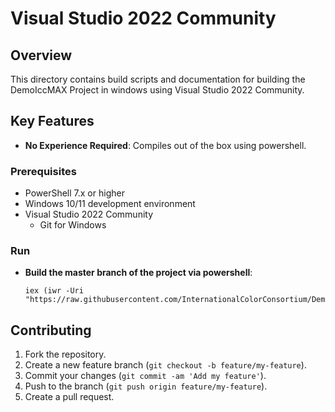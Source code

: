 
# Visual Studio 2022 Community

## Overview

This directory contains build scripts and documentation for building the DemoIccMAX Project in windows using Visual Studio 2022 Community.

## Key Features

- **No Experience Required**: Compiles out of the box using powershell.

### Prerequisites

- PowerShell 7.x or higher
- Windows 10/11 development environment
- Visual Studio 2022 Community
	- Git for Windows

### Run

- **Build the master branch of the project via powershell**:

   ```
   iex (iwr -Uri "https://raw.githubusercontent.com/InternationalColorConsortium/DemoIccMAX/refs/heads/master/contrib/Build/VS2022C/build.ps1").Content
   ```

## Contributing

1. Fork the repository.
2. Create a new feature branch (`git checkout -b feature/my-feature`).
3. Commit your changes (`git commit -am 'Add my feature'`).
4. Push to the branch (`git push origin feature/my-feature`).
5. Create a pull request.

